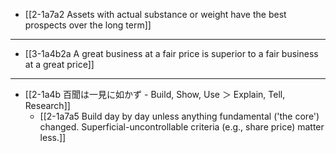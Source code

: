 - [[2-1a7a2 Assets with actual substance or weight have the best prospects over the long term]]
---
- [[3-1a4b2a A great business at a fair price is superior to a fair business at a great price]]
---
- [[2-1a4b 百聞は一見に如かず - Build, Show, Use ＞ Explain, Tell, Research]]
  - [[2-1a7a5 Build day by day unless anything fundamental ('the core') changed. Superficial-uncontrollable criteria (e.g., share price) matter less.]]
